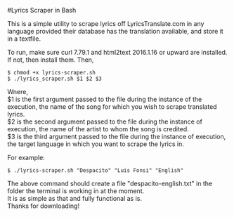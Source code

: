 #Lyrics Scraper in Bash

This is a simple utility to scrape lyrics off LyricsTranslate.com in any language provided their database has the translation available, and store it in a textfile.

To run, make sure curl 7.79.1 and html2text 2016.1.16 or upward are installed. If not, then install them. Then, <br>
```
$ chmod +x lyrics-scraper.sh
$ ./lyrics_scraper.sh $1 $2 $3
```
Wnere, <br>
$1 is the first argument passed to the file during the instance of the execution, the name of the song for which you wish to scrape translated lyrics. <br>
$2 is the second argument passed to the file during the instance of execution, the name of the artist to whom the song is credited. <br>
$3 is the third argument passed to the file during the instance of execution, the target language in which you want to scrape the lyrics in.

For example:<br>
```
$ ./lyrics-scraper.sh "Despacito" "Luis Fonsi" "English"
```
The above command should create a file "despacito-english.txt" in the folder the terminal is working in at the moment.<br>
It is as simple as that and fully functional as is. <br>
Thanks for downloading!<br>

